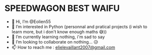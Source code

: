 # SPEEDWAGON BEST WAIFU
- 👋 Hi, I’m @Eolien55
- 👀 I’m interested in Python (personnal and pratical projects (i wish to learn more, but i don't know enough maths 😅))
- 🌱 I’m currently learning nothing, i'm sad to say 
- 💞️ I’m looking to collaborate on nothing... 😥
- 📫 How to reach me : elielevaillant2007@gmail.com

<!---
Eolien55/Eolien55 is a ✨ special ✨ repository because its `README.md` (this file) appears on your GitHub profile.
You can click the Preview link to take a look at your changes.
--->
